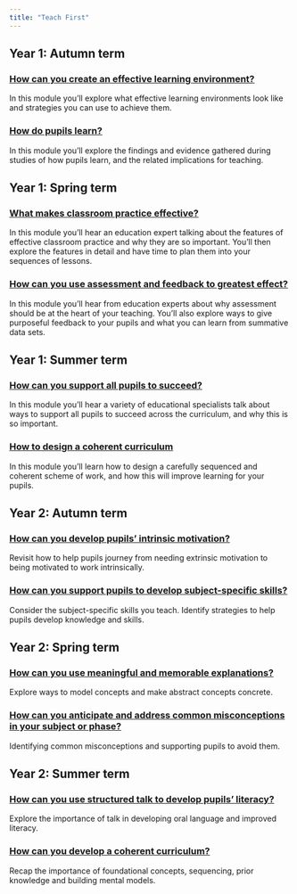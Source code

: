 ```yaml
---
title: "Teach First"
---
```


## Year 1: Autumn term

### [How can you create an effective learning environment?](/teach-first/year-1-how-can-you-create-an-effective-learning-environment)

In this module you’ll explore what effective learning environments look like and strategies you can use to achieve them.

### [How do pupils learn?](/teach-first/year-1-how-do-pupils-learn)

In this module you’ll explore the findings and evidence gathered during studies of how pupils learn, and the related implications for teaching.

## Year 1: Spring term

### [What makes classroom practice effective?](/teach-first/year-1-what-makes-classroom-practice-effective)

In this module you’ll hear an education expert talking about the features of effective classroom practice and why they are so important. You’ll then explore the features in detail and have time to plan them into your sequences of lessons.

### [How can you use assessment and feedback to greatest effect?](/teach-first/year-1-how-can-you-use-assessment-and-feedback-to-greatest-effect)

In this module you’ll hear from education experts about why assessment should be at the heart of your teaching. You’ll also explore ways to give purposeful feedback to your pupils and what you can learn from summative data sets.

## Year 1: Summer term

### [How can you support all pupils to succeed?](/teach-first/year-1-how-can-you-support-all-pupils-to-succeed)

In this module you’ll hear a variety of educational specialists talk about ways to support all pupils to succeed across the curriculum, and why this is so important.

### [How to design a coherent curriculum](/teach-first/year-1-how-to-design-a-coherent-curriculum)

In this module you’ll learn how to design a carefully sequenced and coherent scheme of work, and how this will improve learning for your pupils.

## Year 2: Autumn term

### [How can you develop pupils’ intrinsic motivation?](/teach-first/year-2-how-can-you-develop-pupils-intrinsic-motivation/) 

Revisit how to help pupils journey from needing extrinsic motivation to being motivated to work intrinsically. 

### [How can you support pupils to develop subject-specific skills?](/teach-first/year-2-how-can-you-support-pupils-to-develop-subject-specific-skills/) 

Consider the subject-specific skills you teach. Identify strategies to help pupils develop knowledge and skills.

## Year 2: Spring term

### [How can you use meaningful and memorable explanations?](/teach-first/year-2-how-can-you-use-meaningful-and-memorable-explanations/) 

Explore ways to model concepts and make abstract concepts concrete. 

### [How can you anticipate and address common misconceptions in your subject or phase?](/teach-first/year-2-how-can-you-anticipate-and-address-common-misconceptions-in-your-subject-or-phase/) 

Identifying common misconceptions and supporting pupils to avoid them. 

## Year 2: Summer term

### [How can you use structured talk to develop pupils’ literacy?](/teach-first/year-2-how-can-you-use-structured-talk-to-develop-pupils-literacy) 

Explore the importance of talk in developing oral language and improved literacy. 

### [How can you develop a coherent curriculum?](/teach-first/year-2-how-can-you-develop-a-coherent-curriculum)

Recap the importance of foundational concepts, sequencing, prior knowledge and building mental models. 